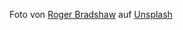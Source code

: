 Foto von <a href="https://unsplash.com/pt-br/@roger3010?utm_source=unsplash&utm_medium=referral&utm_content=creditCopyText">Roger Bradshaw</a> auf <a href="https://unsplash.com/de/fotos/1PPoNhMzAmY?utm_source=unsplash&utm_medium=referral&utm_content=creditCopyText">Unsplash</a>
